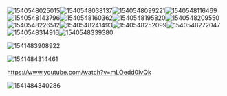 ![1540548025015](1540548025015.png)![1540548038137](1540548038137.png)![1540548099221](1540548099221.png)![1540548116469](1540548116469.png)![1540548143796](1540548143796.png)![1540548160362](1540548160362.png)![1540548195820](1540548195820.png)![1540548209550](1540548209550.png)![1540548226512](1540548226512.png)![1540548241493](1540548241493.png)![1540548252099](1540548252099.png)![1540548272047](1540548272047.png)![1540548314916](1540548314916.png)![1540548339380](1540548339380.png)





![1541483908922](assets/1541483908922.png)



![1541484314461](assets/1541484314461.png)

https://www.youtube.com/watch?v=mLOedd0IvQk

![1541484340286](assets/1541484340286.png)